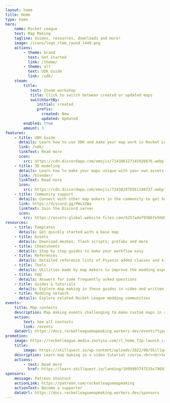 ```yaml
---
layout: home
title: Home
type: home
hero:
    name: Rocket League
    text: Map Making
    tagline: Guides, resources, downloads and more!
    image: /icons/logo_rlmm_round_1440.png
    actions:
        - theme: brand
          text: Get started
          link: /theme/
        - theme: alt
          text: UDK Guide
          link: /udk/
    steam:
        title:
           text: Steam workshop
           title: Click to switch between created or updated maps
           switchSortBy:
              initial: created
              prefix:
                created: New
                updated: Updated
        enabled: true
        amount: 3
features:
    - title: UDK Guide
      details: Learn how to use UDK and make your map work in Rocket League
      link: /udk/
      linkText: Read more
      icon: 
        src: https://cdn.discordapp.com/emojis/714386127145926676.webp?size=64&quality=lossless
    - title: 3D modeling
      details: Learn how to make your maps unique with your own assets or import meshes from Blender into UDK
      link: /blender/
      linkText: Read more
      icon:
        src: https://cdn.discordapp.com/emojis/714382878561140737.webp?size=64&quality=lossless
    - title: Community support
      details: Connect with other map makers in the community to get help or help others with making custom maps
      link: https://discord.gg/PWu3ZWa
      linkText: Join the Discord server
      icon:
        src: https://assets-global.website-files.com/6257adef93867e50d84d30e2/653714c174fc6c8bbea73caf_636e0a69f118df70ad7828d4_icon_clyde_blurple_RGB.svg
resources:
    - title: Templates
      details: Get quickly started with a base map
    - title: Assets
      details: Download meshes, flash scripts, prefabs and more
    - title: Cheatsheets
      details: Step by step guides to make your workflow easy
    - title: References
      details: Detailed reference lists of Psyonix added classes and kismet nodes
    - title: Tools
      details: Utilities made by map makers to improve the modding experience
    - title: FAQ
      details: Answers for some frequently asked questions
    - title: Guides & tutorials
      details: Explore map making in these guides in video and written form
    - title: Modding network
      details: Explore related Rocket League modding communities
events:
    title: Map contests
    description: Map making events challenging to make custom maps in a certain theme
    action:
        text: See all contests
        link: /events
    dataUrl: https://docs.rocketleaguemapmaking.workers.dev/events?type=contests&scheme=actions
promotion:
    image: https://rocketleague.media.zestyio.com/rl_home_f2p-launch_cross_10656.jpg?width=1920&fit=bounds
    title:
        image: https://skillquest.io/wp-content/uploads/2022/08/Skillquest-Coding-Camps-and-Education-for-Rocket-League-Players.png
    description: Learn map making in a video tutorial course.<br><br>Some more text about the course and why you should choose it over regular videos if you have the money for it
    actions:
        - text: Read more
          href: https://learn.skillquest.io/landing/1699993747535x796931164922708000
sponsors:
    message: Patreon shoutout
    actionLink: https://patreon.com/rocketleaguemapmaking
    actionText: Become a supporter
    dataUrl: https://docs.rocketleaguemapmaking.workers.dev/sponsors
---
```


<script setup>
import { RLMMSteamStatistics } from '../../lib/'
</script>

<RLMMSteamStatistics />
